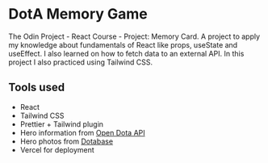 # DotA Memory Game

The Odin Project - React Course - Project: Memory Card. A project to apply my knowledge about fundamentals of React like props, useState and useEffect. I also learned on how to fetch data to an external API. In this project I also practiced using Tailwind CSS.

## Tools used

- React
- Tailwind CSS
- Prettier + Tailwind plugin
- Hero information from [Open Dota API](https://www.opendota.com/)
- Hero photos from [Dotabase](https://dotabase.dillerm.io/)
- Vercel for deployment
